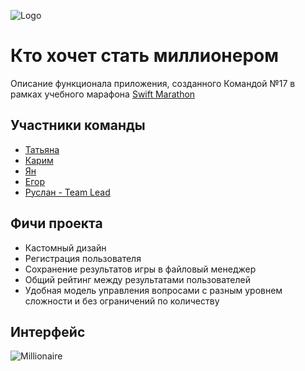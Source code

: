 
![Logo](https://i.ibb.co/202dYxy/2023-02-12-13-59-49.png)


# Кто хочет стать миллионером

Описание функционала приложения, созданного Командой №17 в рамках учебного марафона [Swift Marathon](https://t.me/swiftmarathon)


## Участники команды

- [Татьяна](https://github.com/TatynaMTV)
- [Карим](https://github.com/jaanatape)
- [Ян](https://github.com/YanShvind)
- [Егор](https://github.com/SHegor74)
- [Руслан - Team Lead](https://github.com/r-baranovskiy)





## Фичи проекта

- Кастомный дизайн
- Регистрация пользователя
- Сохранение результатов игры в файловый менеджер
- Общий рейтинг между результатами пользователей
- Удобная модель управления вопросами с разным уровнем сложности и без ограничений по количеству


## Интерфейс

![Millionaire](https://github.com/r-baranovskiy/Millionaire/blob/dev/ReadmeResources/interface.gif?raw=true)





